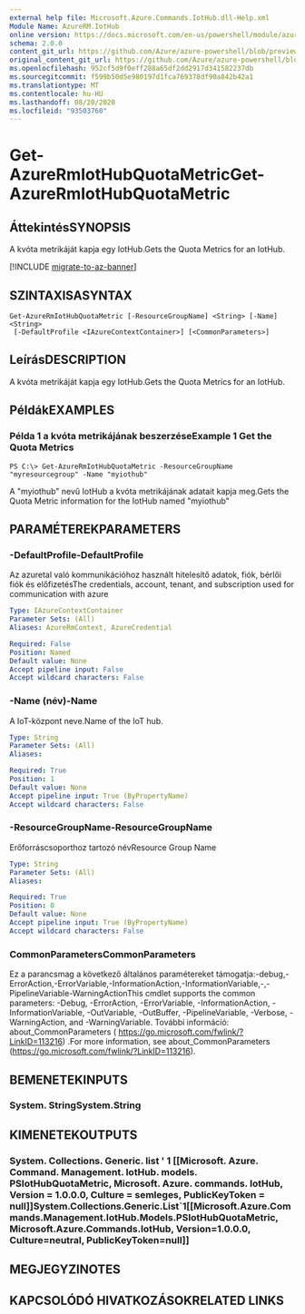 ```yaml
---
external help file: Microsoft.Azure.Commands.IotHub.dll-Help.xml
Module Name: AzureRM.IotHub
online version: https://docs.microsoft.com/en-us/powershell/module/azurerm.iothub/get-azurermiothubquotametric
schema: 2.0.0
content_git_url: https://github.com/Azure/azure-powershell/blob/preview/src/ResourceManager/IotHub/Commands.IotHub/help/Get-AzureRmIotHubQuotaMetric.md
original_content_git_url: https://github.com/Azure/azure-powershell/blob/preview/src/ResourceManager/IotHub/Commands.IotHub/help/Get-AzureRmIotHubQuotaMetric.md
ms.openlocfilehash: 952cf5d9f0eff288a65df2dd2917d341582237db
ms.sourcegitcommit: f599b50d5e980197d1fca769378df90a842b42a1
ms.translationtype: MT
ms.contentlocale: hu-HU
ms.lasthandoff: 08/20/2020
ms.locfileid: "93503760"
---
```

# <span data-ttu-id="fa426-101">Get-AzureRmIotHubQuotaMetric</span><span class="sxs-lookup"><span data-stu-id="fa426-101">Get-AzureRmIotHubQuotaMetric</span></span>

## <span data-ttu-id="fa426-102">Áttekintés</span><span class="sxs-lookup"><span data-stu-id="fa426-102">SYNOPSIS</span></span>
<span data-ttu-id="fa426-103">A kvóta metrikáját kapja egy IotHub.</span><span class="sxs-lookup"><span data-stu-id="fa426-103">Gets the Quota Metrics for an IotHub.</span></span>

[!INCLUDE [migrate-to-az-banner](../../includes/migrate-to-az-banner.md)]

## <span data-ttu-id="fa426-104">SZINTAXISA</span><span class="sxs-lookup"><span data-stu-id="fa426-104">SYNTAX</span></span>

```
Get-AzureRmIotHubQuotaMetric [-ResourceGroupName] <String> [-Name] <String>
 [-DefaultProfile <IAzureContextContainer>] [<CommonParameters>]
```

## <span data-ttu-id="fa426-105">Leírás</span><span class="sxs-lookup"><span data-stu-id="fa426-105">DESCRIPTION</span></span>
<span data-ttu-id="fa426-106">A kvóta metrikáját kapja egy IotHub.</span><span class="sxs-lookup"><span data-stu-id="fa426-106">Gets the Quota Metrics for an IotHub.</span></span>

## <span data-ttu-id="fa426-107">Példák</span><span class="sxs-lookup"><span data-stu-id="fa426-107">EXAMPLES</span></span>

### <span data-ttu-id="fa426-108">Példa 1 a kvóta metrikájának beszerzése</span><span class="sxs-lookup"><span data-stu-id="fa426-108">Example 1 Get the Quota Metrics</span></span>
```
PS C:\> Get-AzureRmIotHubQuotaMetric -ResourceGroupName "myresourcegroup" -Name "myiothub"
```

<span data-ttu-id="fa426-109">A "myiothub" nevű IotHub a kvóta metrikájának adatait kapja meg.</span><span class="sxs-lookup"><span data-stu-id="fa426-109">Gets the Quota Metric information for the IotHub named "myiothub"</span></span>

## <span data-ttu-id="fa426-110">PARAMÉTEREK</span><span class="sxs-lookup"><span data-stu-id="fa426-110">PARAMETERS</span></span>

### <span data-ttu-id="fa426-111">-DefaultProfile</span><span class="sxs-lookup"><span data-stu-id="fa426-111">-DefaultProfile</span></span>
<span data-ttu-id="fa426-112">Az azuretal való kommunikációhoz használt hitelesítő adatok, fiók, bérlői fiók és előfizetés</span><span class="sxs-lookup"><span data-stu-id="fa426-112">The credentials, account, tenant, and subscription used for communication with azure</span></span>

```yaml
Type: IAzureContextContainer
Parameter Sets: (All)
Aliases: AzureRmContext, AzureCredential

Required: False
Position: Named
Default value: None
Accept pipeline input: False
Accept wildcard characters: False
```

### <span data-ttu-id="fa426-113">-Name (név)</span><span class="sxs-lookup"><span data-stu-id="fa426-113">-Name</span></span>
<span data-ttu-id="fa426-114">A IoT-központ neve.</span><span class="sxs-lookup"><span data-stu-id="fa426-114">Name of the IoT hub.</span></span> 

```yaml
Type: String
Parameter Sets: (All)
Aliases: 

Required: True
Position: 1
Default value: None
Accept pipeline input: True (ByPropertyName)
Accept wildcard characters: False
```

### <span data-ttu-id="fa426-115">-ResourceGroupName</span><span class="sxs-lookup"><span data-stu-id="fa426-115">-ResourceGroupName</span></span>
<span data-ttu-id="fa426-116">Erőforráscsoporthoz tartozó név</span><span class="sxs-lookup"><span data-stu-id="fa426-116">Resource Group Name</span></span>

```yaml
Type: String
Parameter Sets: (All)
Aliases: 

Required: True
Position: 0
Default value: None
Accept pipeline input: True (ByPropertyName)
Accept wildcard characters: False
```

### <span data-ttu-id="fa426-117">CommonParameters</span><span class="sxs-lookup"><span data-stu-id="fa426-117">CommonParameters</span></span>
<span data-ttu-id="fa426-118">Ez a parancsmag a következő általános paramétereket támogatja:-debug,-ErrorAction,-ErrorVariable,-InformationAction,-InformationVariable,-,-PipelineVariable-WarningAction</span><span class="sxs-lookup"><span data-stu-id="fa426-118">This cmdlet supports the common parameters: -Debug, -ErrorAction, -ErrorVariable, -InformationAction, -InformationVariable, -OutVariable, -OutBuffer, -PipelineVariable, -Verbose, -WarningAction, and -WarningVariable.</span></span> <span data-ttu-id="fa426-119">További információ: about_CommonParameters ( https://go.microsoft.com/fwlink/?LinkID=113216) .</span><span class="sxs-lookup"><span data-stu-id="fa426-119">For more information, see about_CommonParameters (https://go.microsoft.com/fwlink/?LinkID=113216).</span></span>

## <span data-ttu-id="fa426-120">BEMENETEK</span><span class="sxs-lookup"><span data-stu-id="fa426-120">INPUTS</span></span>

### <span data-ttu-id="fa426-121">System. String</span><span class="sxs-lookup"><span data-stu-id="fa426-121">System.String</span></span>

## <span data-ttu-id="fa426-122">KIMENETEK</span><span class="sxs-lookup"><span data-stu-id="fa426-122">OUTPUTS</span></span>

### <span data-ttu-id="fa426-123">System. Collections. Generic. list ' 1 [[Microsoft. Azure. Command. Management. IotHub. models. PSIotHubQuotaMetric, Microsoft. Azure. commands. IotHub, Version = 1.0.0.0, Culture = semleges, PublicKeyToken = null]]</span><span class="sxs-lookup"><span data-stu-id="fa426-123">System.Collections.Generic.List\`1[[Microsoft.Azure.Commands.Management.IotHub.Models.PSIotHubQuotaMetric, Microsoft.Azure.Commands.IotHub, Version=1.0.0.0, Culture=neutral, PublicKeyToken=null]]</span></span>

## <span data-ttu-id="fa426-124">MEGJEGYZI</span><span class="sxs-lookup"><span data-stu-id="fa426-124">NOTES</span></span>

## <span data-ttu-id="fa426-125">KAPCSOLÓDÓ HIVATKOZÁSOK</span><span class="sxs-lookup"><span data-stu-id="fa426-125">RELATED LINKS</span></span>

